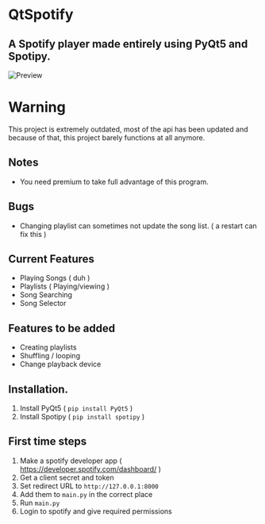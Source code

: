 # QtSpotify

## A Spotify player made entirely using PyQt5 and Spotipy.

![Preview](https://user-images.githubusercontent.com/48463140/168524278-495d8866-bb86-4b0a-980b-911808c99d15.png)

# Warning
This project is extremely outdated, most of the api has been updated and because of that, this project barely functions at all anymore.

## Notes
- You need premium to take full advantage of this program.

## Bugs
- Changing playlist can sometimes not update the song list. ( a restart can fix this )

## Current Features
- Playing Songs ( duh )
- Playlists ( Playing/viewing )
- Song Searching
- Song Selector

## Features to be added
- Creating playlists
- Shuffling / looping
- Change playback device

## Installation.
1. Install PyQt5 ( ` pip install PyQt5 ` )
2. Install Spotipy ( ` pip install spotipy ` )

## First time steps
1. Make a spotify developer app ( https://developer.spotify.com/dashboard/ )
2. Get a client secret and token
3. Set redirect URL to `http://127.0.0.1:8000`
4. Add them to `main.py` in the correct place
5. Run `main.py`
6. Login to spotify and give required permissions

